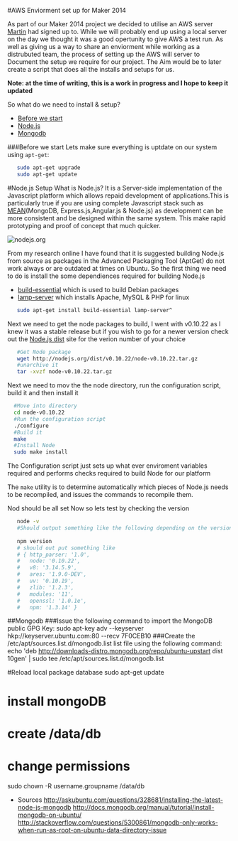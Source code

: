 #AWS Enviorment set up for Maker 2014

As part of our Maker 2014 project we decided to utilise an AWS server [Martin]() had signed up to. While we will probably end up using a local server on the day we thought it was a good opertunity to give AWS a test run. As well as giving us a way to share an enviorment while working as a distrubuted team, the process of setting up the AWS will server to Document the setup we require for our project. The Aim would be to later create a script that does all the installs and setups for us.

**Note: at the time of writing, this is a work in progress and I hope to keep it updated**

So what do we need to install & setup?
 - [Before we start](#beforestart)
 - [Node.js](#nodesetup)
 - [Mongodb](#Mongodbsetup)

<a name="beforestart"></a>
###Before we start
Lets make sure everything is uptdate on our system using `apt-get`:

```bash
   sudo apt-get upgrade 
   sudo apt-get update
```


<a name="nodesetup"></a>
#Node.js Setup
What is Node.js? It is a Server-side implementation of the Javascript platform which allows repaid development of applications.This is particularly true if you are using complete Javascript stack such as [MEAN]()(MongoDB, Express.js,Angular.js & Node.js) as development can be more consistent and be designed within the same system. This make rapid prototyping and proof of concept that much quicker.

![nodejs.org](http://i.stack.imgur.com/64cSB.png)

From my research online I have found that it is suggested building Node.js from source as packages in the Advanced Packaging Tool (AptGet) do not work always or are outdated at times on Ubuntu. So the first thing we need to do is install the some dependiences required for building Node.js
 - [build-essential](http://packages.ubuntu.com/lucid/build-essential) which is used to build Debian packages
 - [lamp-server](https://help.ubuntu.com/community/ApacheMySQLPHP) which installs Apache, MySQL & PHP for linux

```bash
   sudo apt-get install build-essential lamp-server^
```
Next we need to get the node packages to build, I went with v0.10.22 as I knew it was a stable release but if you wish to go for a newer version check out the [Node.js dist](http://nodejs.org/dist/) site for the verion number of your choice

```bash
   #Get Node package
   wget http://nodejs.org/dist/v0.10.22/node-v0.10.22.tar.gz
   #unarchive it
   tar -xvzf node-v0.10.22.tar.gz
```   
Next we need to mov the the node directory, run the configuration script, build it and then install it
```bash
  #Move into directory
  cd node-v0.10.22
  #Run the configuration script
  ./configure
  #Build it
  make
  #Install Node
  sudo make install
```

The Configuration script just sets up what ever enviroment variables required and performs checks required to build Node for our platform

The `make` utility is to determine automatically which pieces of Node.js needs to be recompiled, and issues the commands to recompile them. 

Nod should be all set Now so lets test by checking the version
```bash
   node -v
   #Should output something like the following depending on the version you installed: v0.10.22
   
   npm version
   # should out put something like
   # { http_parser: '1.0',
   #   node: '0.10.22',
   #   v8: '3.14.5.9',
   #   ares: '1.9.0-DEV',
   #   uv: '0.10.19',
   #   zlib: '1.2.3',
   #   modules: '11',
   #   openssl: '1.0.1e',
   #   npm: '1.3.14' }
```
   
<a name="Mongodbsetup"></a>
##Mongodb
###Issue the following command to import the MongoDB public GPG Key:
sudo apt-key adv --keyserver hkp://keyserver.ubuntu.com:80 --recv 7F0CEB10
###Create the /etc/apt/sources.list.d/mongodb.list list file using the following command:
echo 'deb http://downloads-distro.mongodb.org/repo/ubuntu-upstart dist 10gen' | sudo tee /etc/apt/sources.list.d/mongodb.list

#Reload local package database
sudo apt-get update
# install mongoDB
# create /data/db
# change permissions
sudo chown -R username.groupname /data/db

- Sources
http://askubuntu.com/questions/328681/installing-the-latest-node-js-mongodb
http://docs.mongodb.org/manual/tutorial/install-mongodb-on-ubuntu/
http://stackoverflow.com/questions/5300861/mongodb-only-works-when-run-as-root-on-ubuntu-data-directory-issue
